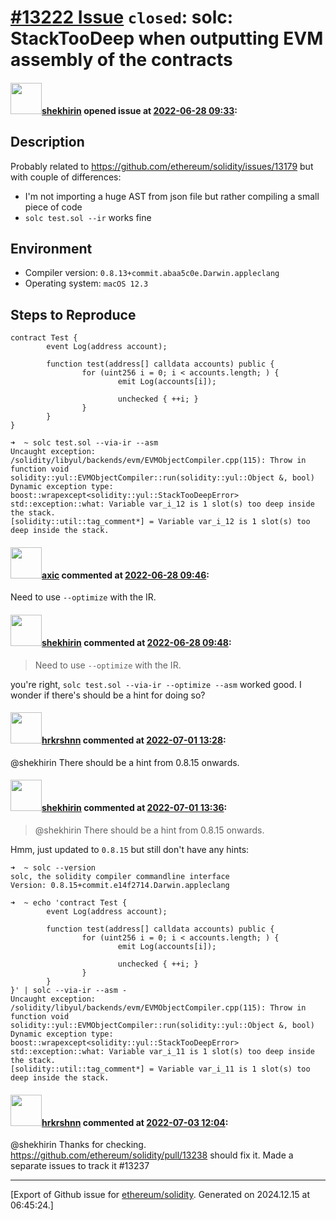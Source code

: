 # [\#13222 Issue](https://github.com/ethereum/solidity/issues/13222) `closed`: solc: StackTooDeep when outputting EVM assembly of the contracts 

#### <img src="https://avatars.githubusercontent.com/u/5773434?u=c15cafeb471373df485538e75785ec4fc5f46467&v=4" width="50">[shekhirin](https://github.com/shekhirin) opened issue at [2022-06-28 09:33](https://github.com/ethereum/solidity/issues/13222):

## Description

Probably related to https://github.com/ethereum/solidity/issues/13179 but with couple of differences:
- I'm not importing a huge AST from json file but rather compiling a small piece of code
- `solc test.sol --ir` works fine

## Environment

- Compiler version: `0.8.13+commit.abaa5c0e.Darwin.appleclang`
- Operating system: `macOS 12.3`

## Steps to Reproduce

```solidity
contract Test {
        event Log(address account);

        function test(address[] calldata accounts) public {
                for (uint256 i = 0; i < accounts.length; ) {
                        emit Log(accounts[i]);

                        unchecked { ++i; }
                }
        }
}
```

```console
➜  ~ solc test.sol --via-ir --asm
Uncaught exception:
/solidity/libyul/backends/evm/EVMObjectCompiler.cpp(115): Throw in function void solidity::yul::EVMObjectCompiler::run(solidity::yul::Object &, bool)
Dynamic exception type: boost::wrapexcept<solidity::yul::StackTooDeepError>
std::exception::what: Variable var_i_12 is 1 slot(s) too deep inside the stack.
[solidity::util::tag_comment*] = Variable var_i_12 is 1 slot(s) too deep inside the stack.
```


#### <img src="https://avatars.githubusercontent.com/u/20340?v=4" width="50">[axic](https://github.com/axic) commented at [2022-06-28 09:46](https://github.com/ethereum/solidity/issues/13222#issuecomment-1168493930):

Need to use `--optimize` with the IR.

#### <img src="https://avatars.githubusercontent.com/u/5773434?u=c15cafeb471373df485538e75785ec4fc5f46467&v=4" width="50">[shekhirin](https://github.com/shekhirin) commented at [2022-06-28 09:48](https://github.com/ethereum/solidity/issues/13222#issuecomment-1168495687):

> Need to use `--optimize` with the IR.

you're right, `solc test.sol --via-ir --optimize --asm` worked good. I wonder if there's should be a hint for doing so?

#### <img src="https://avatars.githubusercontent.com/u/13174375?u=52d702cb6bec53b561afa293cf9cd53ef7a63924&v=4" width="50">[hrkrshnn](https://github.com/hrkrshnn) commented at [2022-07-01 13:28](https://github.com/ethereum/solidity/issues/13222#issuecomment-1172350809):

@shekhirin There should be a hint from 0.8.15 onwards.

#### <img src="https://avatars.githubusercontent.com/u/5773434?u=c15cafeb471373df485538e75785ec4fc5f46467&v=4" width="50">[shekhirin](https://github.com/shekhirin) commented at [2022-07-01 13:36](https://github.com/ethereum/solidity/issues/13222#issuecomment-1172357653):

> @shekhirin There should be a hint from 0.8.15 onwards.

Hmm, just updated to `0.8.15` but still don't have any hints:
```console
➜  ~ solc --version
solc, the solidity compiler commandline interface
Version: 0.8.15+commit.e14f2714.Darwin.appleclang

➜  ~ echo 'contract Test {
        event Log(address account);

        function test(address[] calldata accounts) public {
                for (uint256 i = 0; i < accounts.length; ) {
                        emit Log(accounts[i]);

                        unchecked { ++i; }
                }
        }
}' | solc --via-ir --asm -
Uncaught exception:
/solidity/libyul/backends/evm/EVMObjectCompiler.cpp(115): Throw in function void solidity::yul::EVMObjectCompiler::run(solidity::yul::Object &, bool)
Dynamic exception type: boost::wrapexcept<solidity::yul::StackTooDeepError>
std::exception::what: Variable var_i_11 is 1 slot(s) too deep inside the stack.
[solidity::util::tag_comment*] = Variable var_i_11 is 1 slot(s) too deep inside the stack.
```

#### <img src="https://avatars.githubusercontent.com/u/13174375?u=52d702cb6bec53b561afa293cf9cd53ef7a63924&v=4" width="50">[hrkrshnn](https://github.com/hrkrshnn) commented at [2022-07-03 12:04](https://github.com/ethereum/solidity/issues/13222#issuecomment-1173069893):

@shekhirin Thanks for checking. https://github.com/ethereum/solidity/pull/13238 should fix it. Made a separate issues to track it #13237


-------------------------------------------------------------------------------



[Export of Github issue for [ethereum/solidity](https://github.com/ethereum/solidity). Generated on 2024.12.15 at 06:45:24.]
